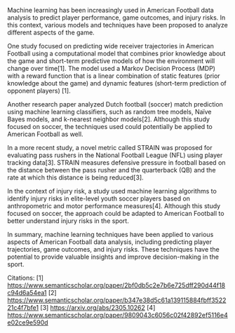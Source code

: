 Machine learning has been increasingly used in American Football data analysis to predict player performance, game outcomes, and injury risks. In this context, various models and techniques have been proposed to analyze different aspects of the game.

One study focused on predicting wide receiver trajectories in American Football using a computational model that combines prior knowledge about the game and short-term predictive models of how the environment will change over time[1]. The model used a Markov Decision Process (MDP) with a reward function that is a linear combination of static features (prior knowledge about the game) and dynamic features (short-term prediction of opponent players) [1].

Another research paper analyzed Dutch football (soccer) match prediction using machine learning classifiers, such as random tree models, Naïve Bayes models, and k-nearest neighbor models[2]. Although this study focused on soccer, the techniques used could potentially be applied to American Football as well.

In a more recent study, a novel metric called STRAIN was proposed for evaluating pass rushers in the National Football League (NFL) using player tracking data[3]. STRAIN measures defensive pressure in football based on the distance between the pass rusher and the quarterback (QB) and the rate at which this distance is being reduced[3].

In the context of injury risk, a study used machine learning algorithms to identify injury risks in elite-level youth soccer players based on anthropometric and motor performance measures[4]. Although this study focused on soccer, the approach could be adapted to American Football to better understand injury risks in the sport.

In summary, machine learning techniques have been applied to various aspects of American Football data analysis, including predicting player trajectories, game outcomes, and injury risks. These techniques have the potential to provide valuable insights and improve decision-making in the sport.

Citations:
[1] https://www.semanticscholar.org/paper/2bf0db5c2e7b6e725dff290d44f18c94d6a54ea1
[2] https://www.semanticscholar.org/paper/b347e38d5c61a139115884fbff352221c4f7bfe1
[3] https://arxiv.org/abs/2305.10262
[4] https://www.semanticscholar.org/paper/9809043c6056c02f42892ef5116e4e02ce9e590d